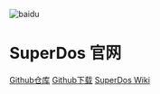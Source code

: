 ![baidu](http://www.baidu.com/img/bdlogo.gif "百度logo")
# SuperDos 官网
[Github仓库](https://github.com/sun589/Super-Dos) [Github下载](https://github.com/sun589/Super-Dos/releases) [SuperDos Wiki](./wiki/index)
